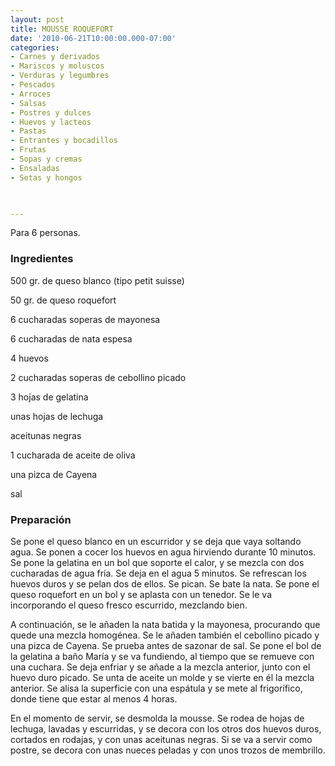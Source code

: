 ```yaml
---
layout: post
title: MOUSSE ROQUEFORT
date: '2010-06-21T10:00:00.000-07:00'
categories:
- Carnes y derivados
- Mariscos y moluscos
- Verduras y legumbres
- Pescados
- Arroces
- Salsas
- Postres y dulces
- Huevos y lacteos
- Pastas
- Entrantes y bocadillos
- Frutas
- Sopas y cremas
- Ensaladas
- Setas y hongos
 


---
```


Para 6 personas.

<h3>Ingredientes</h3>

500 gr. de queso blanco (tipo petit suisse)

50 gr. de queso roquefort

6 cucharadas soperas de mayonesa

6 cucharadas de nata espesa

4 huevos

2 cucharadas soperas de cebollino picado

3 hojas de gelatina

unas hojas de lechuga

aceitunas negras

1 cucharada de aceite de oliva

una pizca de Cayena

sal

<h3>Preparación</h3>

Se pone el queso blanco en un escurridor y se deja que vaya soltando agua. Se ponen a cocer los huevos en agua hirviendo durante 10 minutos. Se pone la gelatina en un bol que soporte el calor, y se mezcla con dos cucharadas de agua fría. Se deja en el agua 5 minutos. Se refrescan los huevos duros y se pelan dos de ellos. Se pican. Se bate la nata. Se pone el queso roquefort en un bol y se aplasta con un tenedor. Se le va incorporando el queso fresco escurrido, mezclando bien.

A continuación, se le añaden la nata batida y la mayonesa, procurando que quede una mezcla homogénea. Se le añaden también el cebollino picado y una pizca de Cayena. Se prueba antes de sazonar de sal. Se pone el bol de la gelatina a baño María y se va fundiendo, al tiempo que se remueve con una cuchara. Se deja enfriar y se añade a la mezcla anterior, junto con el huevo duro picado. Se unta de aceite un molde y se vierte en él la mezcla anterior. Se alisa la superficie con una espátula y se mete al frigorífico, donde tiene que estar al menos 4 horas.

En el momento de servir, se desmolda la mousse. Se rodea de hojas de lechuga, lavadas y escurridas, y se decora con los otros dos huevos duros, cortados en rodajas, y con unas aceitunas negras. Si se va a servir como postre, se decora con unas nueces peladas y con unos trozos de membrillo.

